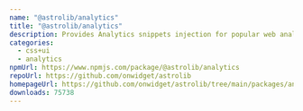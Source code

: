 ```yaml
---
name: "@astrolib/analytics"
title: "@astrolib/analytics"
description: Provides Analytics snippets injection for popular web analytics tools
categories:
  - css+ui
  - analytics
npmUrl: https://www.npmjs.com/package/@astrolib/analytics
repoUrl: https://github.com/onwidget/astrolib
homepageUrl: https://github.com/onwidget/astrolib/tree/main/packages/analytics
downloads: 75738
---
```

